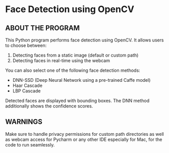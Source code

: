 
Face Detection using OpenCV
===============================

ABOUT THE PROGRAM
---------------------
This Python program performs face detection using OpenCV. It allows users to choose between:

1. Detecting faces from a static image (default or custom path)
2. Detecting faces in real-time using the webcam

You can also select one of the following face detection methods:
- DNN-SSD (Deep Neural Network using a pre-trained Caffe model) 
- Haar Cascade 
- LBP Cascade 

Detected faces are displayed with bounding boxes. The DNN method additionally shows the confidence scores.

WARNINGS
---------

Make sure to handle privacy permissions for custom path directories as well as webcam access for Pycharm or any other IDE especially for Mac, for the code to run seamlessly. 
